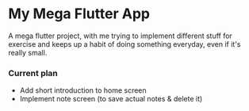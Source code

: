 # My Mega Flutter App

A mega flutter project, with me trying to implement different stuff for exercise and keeps up a habit of doing something everyday, even if it's really small.

### Current plan
- Add short introduction to home screen
- Implement note screen (to save actual notes & delete it)
